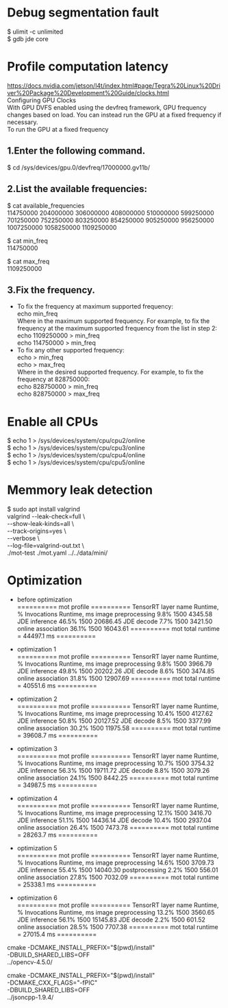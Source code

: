 # Debug segmentation fault
$ ulimit -c unlimited <br>
$ gdb jde core <br>

# Profile computation latency
https://docs.nvidia.com/jetson/l4t/index.html#page/Tegra%20Linux%20Driver%20Package%20Development%20Guide/clocks.html <br>
Configuring GPU Clocks <br>
With GPU DVFS enabled using the devfreq framework, GPU frequency changes based on load. You can instead run the GPU at a fixed frequency if necessary. <br>
To run the GPU at a fixed frequency <br>
## 1.Enter the following command.
$ cd /sys/devices/gpu.0/devfreq/17000000.gv11b/ <br>

## 2.List the available frequencies:
$ cat available_frequencies <br>
114750000 204000000 306000000 408000000 510000000 599250000 701250000 752250000 803250000 854250000 905250000 956250000 1007250000 1058250000 1109250000 <br>

$ cat min_freq <br>
114750000 <br>

$ cat max_freq <br>
1109250000 <br>

## 3.Fix the frequency.
* To fix the frequency at maximum supported frequency: <br>
echo <max> min_freq <br>
Where <max> in the maximum supported frequency. For example, to fix the frequency at the maximum supported frequency from the list in step 2: <br>
echo 1109250000 > min_freq <br>
echo 114750000 > min_freq <br>
* To fix any other supported frequency: <br>
echo <freq> > min_freq <br>
echo <freq> > max_freq <br>
Where <freq> in the desired supported frequency. For example, to fix the frequency at 828750000: <br>
echo 828750000 > min_freq <br>
echo 828750000 > max_freq <br>

# Enable all CPUs
$ echo 1 > /sys/devices/system/cpu/cpu2/online <br>
$ echo 1 > /sys/devices/system/cpu/cpu3/online <br>
$ echo 1 > /sys/devices/system/cpu/cpu4/online <br>
$ echo 1 > /sys/devices/system/cpu/cpu5/online <br>

# Memmory leak detection
$ sudo apt install valgrind <br>
valgrind --leak-check=full \ <br>
         --show-leak-kinds=all \ <br>
         --track-origins=yes \ <br>
         --verbose \ <br>
         --log-file=valgrind-out.txt \ <br>
         ./mot-test ./mot.yaml ../../data/mini/ <br>



# Optimization

* before optimization <br>
========== mot profile ==========
                                                   TensorRT layer name    Runtime, %  Invocations  Runtime, ms
                                                   image preprocessing          9.8%         1500      4345.58
                                                         JDE inference         46.5%         1500     20686.45
                                                            JDE decode          7.7%         1500      3421.50
                                                    online association         36.1%         1500     16043.61
========== mot total runtime = 44497.1 ms ==========

* optimization 1 <br>
========== mot profile ==========
                                                   TensorRT layer name    Runtime, %  Invocations  Runtime, ms
                                                   image preprocessing          9.8%         1500      3966.79
                                                         JDE inference         49.8%         1500     20202.26
                                                            JDE decode          8.6%         1500      3474.85
                                                    online association         31.8%         1500     12907.69
========== mot total runtime = 40551.6 ms ==========

* optimization 2 <br>
========== mot profile ==========
                                                   TensorRT layer name    Runtime, %  Invocations  Runtime, ms
                                                   image preprocessing         10.4%         1500      4127.62
                                                         JDE inference         50.8%         1500     20127.52
                                                            JDE decode          8.5%         1500      3377.99
                                                    online association         30.2%         1500     11975.58
========== mot total runtime = 39608.7 ms ==========

* optimization 3 <br>
========== mot profile ==========
                                                   TensorRT layer name    Runtime, %  Invocations  Runtime, ms
                                                   image preprocessing         10.7%         1500      3754.32
                                                         JDE inference         56.3%         1500     19711.72
                                                            JDE decode          8.8%         1500      3079.26
                                                    online association         24.1%         1500      8442.25
========== mot total runtime = 34987.5 ms ==========

* optimization 4 <br>
========== mot profile ==========
                                                   TensorRT layer name    Runtime, %  Invocations  Runtime, ms
                                                   image preprocessing         12.1%         1500      3416.70
                                                         JDE inference         51.1%         1500     14436.14
                                                            JDE decode         10.4%         1500      2937.04
                                                    online association         26.4%         1500      7473.78
========== mot total runtime = 28263.7 ms ==========

* optimization 5 <br>
========== mot profile ==========
                                                   TensorRT layer name    Runtime, %  Invocations  Runtime, ms
                                                   image preprocessing         14.6%         1500      3709.73
                                                         JDE inference         55.4%         1500     14040.30
                                                        postprocessing          2.2%         1500       556.01
                                                    online association         27.8%         1500      7032.09
========== mot total runtime = 25338.1 ms ==========

* optimization 6 <br>
========== mot profile ==========
                                                   TensorRT layer name    Runtime, %  Invocations  Runtime, ms
                                                   image preprocessing         13.2%         1500      3560.65
                                                         JDE inference         56.1%         1500     15145.83
                                                            JDE decode          2.2%         1500       601.52
                                                    online association         28.5%         1500      7707.38
========== mot total runtime = 27015.4 ms ==========

cmake -DCMAKE_INSTALL_PREFIX="$(pwd)/install" \
    -DBUILD_SHARED_LIBS=OFF \
    ../opencv-4.5.0/

cmake -DCMAKE_INSTALL_PREFIX="$(pwd)/install" \
    -DCMAKE_CXX_FLAGS="-fPIC" \
    -DBUILD_SHARED_LIBS=OFF \
    ../jsoncpp-1.9.4/